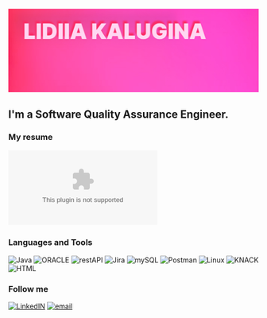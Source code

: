 ![Header](https://github.com/KLidya/KLidya/blob/main/Assets/Group%203.jpg)

## I'm a Software Quality Assurance Engineer.

### My resume
![Resume](https://github.com/KLidya/KLidya/blob/main/KaluginaL%202024.docx)
### Languages and Tools
![Java](https://img.shields.io/badge/-Java-000D80?style=for-the-badge)
![ORACLE](https://img.shields.io/badge/-ORACLE-B63030?style=for-the-badge)
![restAPI](https://img.shields.io/badge/-restAPI-FF56C3?style=for-the-badge)
![Jira](https://img.shields.io/badge/-Jira-496F84?style=for-the-badge)
![mySQL](https://img.shields.io/badge/-mySQL-CE9606?style=for-the-badge&logo=mysql&logoColor=000000)
![Postman](https://img.shields.io/badge/-Postman-FF0000?style=for-the-badge)
![Linux](https://img.shields.io/badge/-Linux-00B2FF?style=for-the-badge)
![KNACK](https://img.shields.io/badge/-KNACK-8F0000?style=for-the-badge)
![HTML](https://img.shields.io/badge/-HTML-074711?style=for-the-badge)

### Follow me
[![LinkedIN](https://img.shields.io/badge/-LinkedIN-000D80?style=for-the-badge&logo=linkedin)](https://www.linkedin.com/in/lidya-kalugina-49a05923b/)
[![email](https://img.shields.io/badge/-gmail-8F0000?style=for-the-badge&logo=gmail&logoColor=FFFFFF)](kalugina_79@mail.ru)
